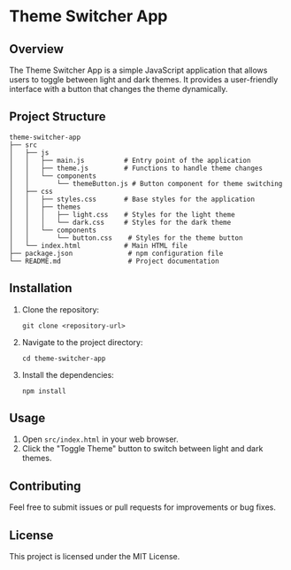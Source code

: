 # Theme Switcher App

## Overview
The Theme Switcher App is a simple JavaScript application that allows users to toggle between light and dark themes. It provides a user-friendly interface with a button that changes the theme dynamically.

## Project Structure
```
theme-switcher-app
├── src
│   ├── js
│   │   ├── main.js          # Entry point of the application
│   │   ├── theme.js         # Functions to handle theme changes
│   │   └── components
│   │       └── themeButton.js # Button component for theme switching
│   ├── css
│   │   ├── styles.css       # Base styles for the application
│   │   ├── themes
│   │   │   ├── light.css    # Styles for the light theme
│   │   │   └── dark.css     # Styles for the dark theme
│   │   └── components
│   │       └── button.css    # Styles for the theme button
│   └── index.html           # Main HTML file
├── package.json              # npm configuration file
└── README.md                 # Project documentation
```

## Installation
1. Clone the repository:
   ```
   git clone <repository-url>
   ```
2. Navigate to the project directory:
   ```
   cd theme-switcher-app
   ```
3. Install the dependencies:
   ```
   npm install
   ```

## Usage
1. Open `src/index.html` in your web browser.
2. Click the "Toggle Theme" button to switch between light and dark themes.

## Contributing
Feel free to submit issues or pull requests for improvements or bug fixes.

## License
This project is licensed under the MIT License.